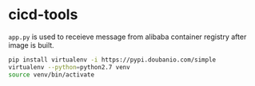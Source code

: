 # cicd-tools

`app.py` is used to receieve message from alibaba container registry after image is built.

``` bash
pip install virtualenv -i https://pypi.doubanio.com/simple
virtualenv --python=python2.7 venv
source venv/bin/activate
```